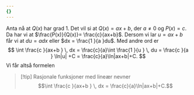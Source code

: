```yaml
---
{}
---
```

Anta nå at $Q(x)$ har grad $1$. Det vil si at $Q(x) = ax+b$, der $a\neq 0$ og $P(x) = c$. Da har vi at $\frac{P(x)}{Q(x)}= \frac{c}{ax+b}$. Dersom vi lar $u=  ax+b$ får vi at $du = adx$ eller $dx = \frac{1 }{a }du$. Med andre ord er
$$
\int \frac{c }{ax+b } \, dx = \frac{c}{a}\int \frac{1 }{u } \, du = \frac{c }{a } \ln|u| +C = \frac{c}{a}\ln|ax+b|+C.
$$
Vi får altså formelen 
> [!tip] Rasjonale funksjoner med lineær nevner
> $$\int \frac{c }{ax+b } \, dx = \frac{c}{a}\ln|ax+b|+C.$$ 

